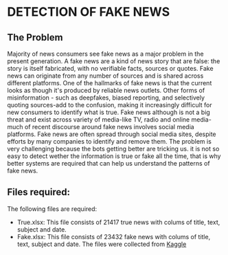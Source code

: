 
# DETECTION OF FAKE NEWS


## The Problem
Majority of news consumers see fake news as a major problem in the present generation. A fake news are a kind of news story that are false: the story is itself fabricated, with no verifiable facts, sources or quotes.
Fake news can originate from any number of sources and is shared across different platforms. One of the hallmarks of fake news is that the current looks as though it's produced by reliable news outlets. Other forms of misinformation - such as deepfakes, biased reporting, and selectively quoting sources-add to the confusion, making it increasingly difficult for new consumers to identify what is true.
Fake news although is not a big threat and exist across variety of media-like TV, radio and online media-much of recent discourse around fake news involves social media platforms. Fake news are often spread through social media sites, despite efforts by many companies to identify and remove them.
The problem is very challenging because the bots getting better are tricking us. it is not so easy to detect wether the information is true or fake all the time, that is why better systems are required that can help us understand the patterns of fake news.
 
## Files required:
The following files are required:
* True.xlsx: This file consists of 21417 true news with colums of title, text, subject and date.
* Fake.xlsx: This file consists of 23432 fake news with colums of title, text, subject and date.
The files were collected from [Kaggle](https://www.kaggle.com/clmentbisaillon/fake-and-real-news-dataset)